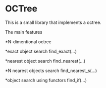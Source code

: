 # OCTree

This is a small library that implements a octree. 

The main features

*N-dimentional octree

*exact object search          find_exact(...)

*nearest object search        find_nearest(...)

*N nearest objects search     find_nearest_s(...)

*object search using functors find_if(...)

